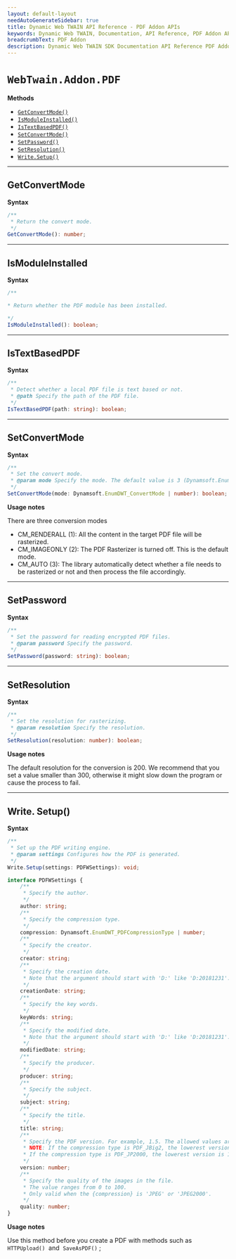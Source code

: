 ```yaml
---
layout: default-layout
needAutoGenerateSidebar: true
title: Dynamic Web TWAIN API Reference - PDF Addon APIs
keywords: Dynamic Web TWAIN, Documentation, API Reference, PDF Addon APIs
breadcrumbText: PDF Addon
description: Dynamic Web TWAIN SDK Documentation API Reference PDF Addon APIs Page
---
```


# `WebTwain.Addon.PDF`

**Methods**

* [`GetConvertMode()`](#getconvertmode)
* [`IsModuleInstalled()`](#ismoduleinstalled)
* [`IsTextBasedPDF()`](#istextbasedpdf)
* [`SetConvertMode()`](#setconvertmode)
* [`SetPassword()`](#setpassword)
* [`SetResolution()`](#setresolution)
* [`Write.Setup()`](#writesetup)

---

## GetConvertMode

**Syntax**

``` typescript
/**
 * Return the convert mode.
 */
GetConvertMode(): number;
```

---

## IsModuleInstalled

**Syntax**

``` typescript
/**

* Return whether the PDF module has been installed.

*/
IsModuleInstalled(): boolean;
```

---

## IsTextBasedPDF

**Syntax**

``` typescript
/**
 * Detect whether a local PDF file is text based or not.
 * @path Specify the path of the PDF file.
 */
IsTextBasedPDF(path: string): boolean;
```

---

## SetConvertMode

**Syntax**

``` typescript
/**
 * Set the convert mode.
 * @param mode Specify the mode. The default value is 3 (Dynamsoft.EnumDWT_ConvertMode.CM_AUTO)
 */
SetConvertMode(mode: Dynamsoft.EnumDWT_ConvertMode | number): boolean;
```

**Usage notes**

There are three conversion modes

* CM_RENDERALL (1): All the content in the target PDF file will be rasterized.
* CM_IMAGEONLY (2): The PDF Rasterizer is turned off. This is the default mode.
* CM_AUTO (3): The library automatically detect whether a file needs to be rasterized or not and then process the file accordingly.
---

## SetPassword

**Syntax**

``` typescript
/**
 * Set the password for reading encrypted PDF files.
 * @param password Specify the password.
 */
SetPassword(password: string): boolean;
```

---

## SetResolution

**Syntax**

``` typescript
/**
 * Set the resolution for rasterizing.
 * @param resolution Specify the resolution.
 */
SetResolution(resolution: number): boolean;
```

**Usage notes**

The default resolution for the conversion is 200. We recommend that you set a value smaller than 300, otherwise it might slow down the program or cause the process to fail. 

---

## Write. Setup()

**Syntax**

``` typescript
/**
 * Set up the PDF writing engine.
 * @param settings Configures how the PDF is generated.
 */
Write.Setup(settings: PDFWSettings): void;

interface PDFWSettings {
    /**
     * Specify the author.
     */
    author: string;
    /**
     * Specify the compression type.
     */
    compression: Dynamsoft.EnumDWT_PDFCompressionType | number;
    /**
     * Specify the creator.
     */
    creator: string;
    /**
     * Specify the creation date.
     * Note that the argument should start with 'D:' like 'D:20181231'.
     */
    creationDate: string;
    /**
     * Specify the key words.
     */
    keyWords: string;
    /**
     * Specify the modified date.
     * Note that the argument should start with 'D:' like 'D:20181231'.
     */
    modifiedDate: string;
    /**
     * Specify the producer.
     */
    producer: string;
    /**
     * Specify the subject.
     */
    subject: string;
    /**
     * Specify the title.
     */
    title: string;
    /**
     * Specify the PDF version. For example, 1.5. The allowed values are 1.1 ~ 1.7.
     * NOTE: If the compression type is PDF_JBig2, the lowerest version is 1.4
     * If the compression type is PDF_JP2000, the lowerest version is 1.5
     */
    version: number;
    /**
     * Specify the quality of the images in the file.
     * The value ranges from 0 to 100.
     * Only valid when the {compression} is 'JPEG' or 'JPEG2000'.
     */
    quality: number;
}
```

**Usage notes**

Use this method before you create a PDF with methods such as  `HTTPUpload()`  and  `SaveAsPDF()` ; 
